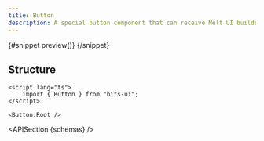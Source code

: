 ```yaml
---
title: Button
description: A special button component that can receive Melt UI builders for use with the `asChild` prop.
---
```


<script>
	import { APISection, ComponentPreviewV2, ButtonDemo } from '$lib/components/index.js'
	export let schemas;
</script>

<ComponentPreviewV2 name="button-demo" comp="Avatar">

{#snippet preview()}
<ButtonDemo />
{/snippet}

</ComponentPreviewV2>

## Structure

```svelte
<script lang="ts">
	import { Button } from "bits-ui";
</script>

<Button.Root />
```

<APISection {schemas} />
